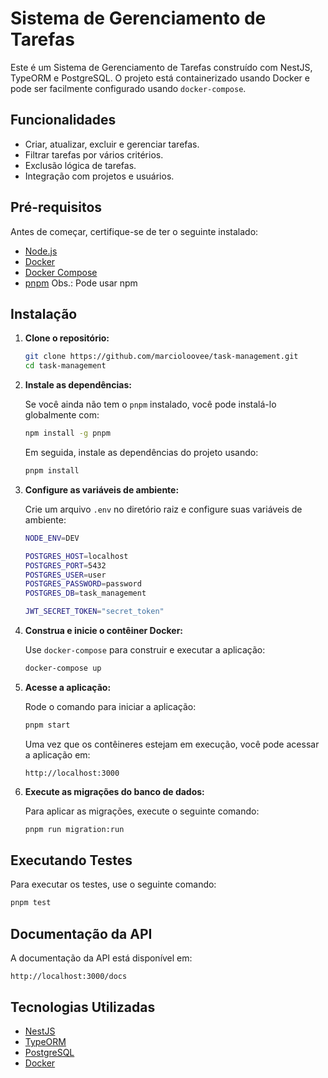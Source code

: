 # Sistema de Gerenciamento de Tarefas

Este é um Sistema de Gerenciamento de Tarefas construído com NestJS, TypeORM e PostgreSQL. O projeto está containerizado usando Docker e pode ser facilmente configurado usando `docker-compose`.

## Funcionalidades

- Criar, atualizar, excluir e gerenciar tarefas.
- Filtrar tarefas por vários critérios.
- Exclusão lógica de tarefas.
- Integração com projetos e usuários.

## Pré-requisitos

Antes de começar, certifique-se de ter o seguinte instalado:

- [Node.js](https://nodejs.org/)
- [Docker](https://www.docker.com/get-started)
- [Docker Compose](https://docs.docker.com/compose/install/)
- [pnpm](https://pnpm.io/) Obs.: Pode usar npm

## Instalação

1. **Clone o repositório:**

    ```bash
    git clone https://github.com/marcioloovee/task-management.git
    cd task-management
    ```

2. **Instale as dependências:**

    Se você ainda não tem o `pnpm` instalado, você pode instalá-lo globalmente com:

    ```bash
    npm install -g pnpm
    ```

    Em seguida, instale as dependências do projeto usando:

    ```bash
    pnpm install
    ```

3. **Configure as variáveis de ambiente:**

    Crie um arquivo `.env` no diretório raiz e configure suas variáveis de ambiente:

    ```bash
    NODE_ENV=DEV

    POSTGRES_HOST=localhost
    POSTGRES_PORT=5432
    POSTGRES_USER=user
    POSTGRES_PASSWORD=password
    POSTGRES_DB=task_management

    JWT_SECRET_TOKEN="secret_token"
    ```

4. **Construa e inicie o contêiner Docker:**

    Use `docker-compose` para construir e executar a aplicação:

    ```bash
    docker-compose up
    ```

5. **Acesse a aplicação:**

    Rode o comando para iniciar a aplicação:

    ```bash
    pnpm start
    ```

    Uma vez que os contêineres estejam em execução, você pode acessar a aplicação em:

    ```
    http://localhost:3000
    ```

6. **Execute as migrações do banco de dados:**

    Para aplicar as migrações, execute o seguinte comando:

    ```bash
    pnpm run migration:run
    ```

## Executando Testes

Para executar os testes, use o seguinte comando:

```bash
pnpm test
```

## Documentação da API

A documentação da API está disponível em:

```
http://localhost:3000/docs
```

## Tecnologias Utilizadas

- [NestJS](https://nestjs.com/)
- [TypeORM](https://typeorm.io/)
- [PostgreSQL](https://www.postgresql.org/)
- [Docker](https://www.docker.com/)
